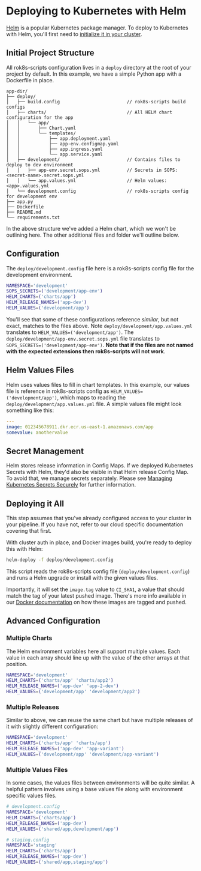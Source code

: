 # Deploying to Kubernetes with Helm

[Helm](https://helm.sh/) is a popular Kubernetes package manager. To deploy to Kubernetes with Helm, you'll first need to [initialize it in your cluster](https://docs.helm.sh/using_helm#install-helm).

## Initial Project Structure

All rok8s-scripts configuration lives in a `deploy` directory at the root of your project by default. In this example, we have a simple Python app with a Dockerfile in place.

```plaintext
app-dir/
├── deploy/
│   ├── build.config                         // rok8s-scripts build configs
│   ├── charts/                              // All HELM chart configuration for the app
│   │   └── app/
│   │       ├── Chart.yaml
│   │       └── templates/
│   │           ├── app.deployment.yaml
│   │           ├── app-env.configmap.yaml
│   │           ├── app.ingress.yaml
│   │           └── app.service.yaml
│   ├── development/                         // Contains files to deploy to dev environment
│   │   ├── app-env.secret.sops.yml          // Secrets in SOPS: <secret-name>.secret.sops.yml
│   │   └── app.values.yml                   // Helm values: <app>.values.yml
│   └── development.config                   // rok8s-scripts config for development env
├── app.py
├── Dockerfile
├── README.md
└── requirements.txt
```

In the above structure we've added a Helm chart, which we won't be outlining here. The other additional files and folder we'll outline below.

## Configuration
The `deploy/development.config` file here is a rok8s-scripts config file for the development environment.

```bash
NAMESPACE='development'
SOPS_SECRETS=('development/app-env')
HELM_CHARTS=('charts/app')
HELM_RELEASE_NAMES=('app-dev')
HELM_VALUES=('development/app')
```

You'll see that some of these configurations reference _similar_, but not exact, matches to the files above. Note `deploy/development/app.values.yml` translates to `HELM_VALUES=('development/app')`. The `deploy/development/app-env.secret.sops.yml` file translates to `SOPS_SECRETS=('development/app-env')`. **Note that if the files are not named with the expected extensions then rok8s-scripts will not work**.

## Helm Values Files

Helm uses values files to fill in chart templates. In this example, our values file is reference in rok8s-scripts config as `HELM_VALUES=('development/app')`, which maps to reading the `deploy/development/app.values.yml` file. A simple values file might look something like this:

```yaml
---
image: 012345678911.dkr.ecr.us-east-1.amazonaws.com/app
somevalue: anothervalue
```

## Secret Management

Helm stores release information in Config Maps. If we deployed Kubernetes Secrets with Helm, they'd also be visible in that Helm release Config Map. To avoid that, we manage secrets separately. Please see [Managing Kubernetes Secrets Securely](/docs/secrets.md) for further information.

## Deploying it All

This step assumes that you've already configured access to your cluster in your pipeline. If you have not, refer to our cloud specific documentation covering that first.

With cluster auth in place, and Docker images build, you're ready to deploy this with Helm:

```bash
helm-deploy -f deploy/development.config
```

This script reads the rok8s-scripts config file (`deploy/development.config`) and runs a Helm upgrade or install with the given values files.

Importantly, it will set the `image.tag` value to `CI_SHA1`, a value that should match the tag of your latest pushed image. There's more info available in our [Docker documentation](/docs/docker.md) on how these images are tagged and pushed.

## Advanced Configuration

### Multiple Charts
The Helm environment variables here all support multiple values. Each value in each array should line up with the value of the other arrays at that position.

```bash
NAMESPACE='development'
HELM_CHARTS=('charts/app' 'charts/app2')
HELM_RELEASE_NAMES=('app-dev' 'app-2-dev')
HELM_VALUES=('development/app' 'development/app2')
```

### Multiple Releases
Similar to above, we can reuse the same chart but have multiple releases of it with slightly different configuration:

```bash
NAMESPACE='development'
HELM_CHARTS=('charts/app' 'charts/app')
HELM_RELEASE_NAMES=('app-dev' 'app-variant')
HELM_VALUES=('development/app' 'development/app-variant')
```

### Multiple Values Files

In some cases, the values files between environments will be quite similar. A helpful pattern involves using a base values file along with environment specific values files.

```bash
# development.config
NAMESPACE='development'
HELM_CHARTS=('charts/app')
HELM_RELEASE_NAMES=('app-dev')
HELM_VALUES=('shared/app,development/app')

# staging.config
NAMESPACE='staging'
HELM_CHARTS=('charts/app')
HELM_RELEASE_NAMES=('app-dev')
HELM_VALUES=('shared/app,staging/app')
```
